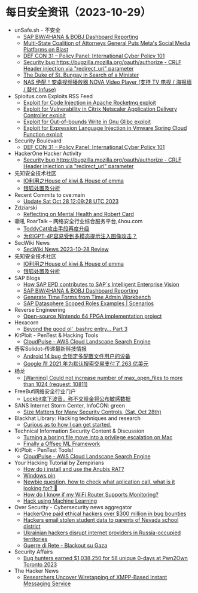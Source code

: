 # 每日安全资讯（2023-10-29）

- unSafe.sh - 不安全
  - [SAP BW/4HANA & BOBJ Dashboard Reporting](https://buaq.net/go-192760.html)
  - [Multi-State Coalition of Attorneys General Puts Meta's Social Media Platforms on Blast](https://buaq.net/go-192768.html)
  - [DEF CON 31 – Policy Panel: International Cyber Policy 101](https://buaq.net/go-192775.html)
  - [Security bug https://bugzilla.mozilla.org/oauth/authorize - CRLF Header injection via "redirect_uri" parameter](https://buaq.net/go-192757.html)
  - [The Duke of St. Bungay in Search of a Minister](https://buaq.net/go-192769.html)
  - [NAS 绝配！安卓视频播放器 NOVA Video Player (支持 TV 电视 / 海报墙 / 替代 Infuse)](https://buaq.net/go-192776.html)
- Sploitus.com Exploits RSS Feed
  - [Exploit for Code Injection in Apache Rocketmq exploit](https://sploitus.com/exploit?id=997F6BD5-8A6B-5FC4-B010-BD3E95E6BF75&utm_source=rss&utm_medium=rss)
  - [Exploit for Vulnerability in Citrix Netscaler Application Delivery Controller exploit](https://sploitus.com/exploit?id=7B95507C-B653-54C1-9230-04CB989ACD1A&utm_source=rss&utm_medium=rss)
  - [Exploit for Out-of-bounds Write in Gnu Glibc exploit](https://sploitus.com/exploit?id=BF4B712C-ADAD-5E36-ADED-0F179741F896&utm_source=rss&utm_medium=rss)
  - [Exploit for Expression Language Injection in Vmware Spring Cloud Function exploit](https://sploitus.com/exploit?id=9FAEDEC8-43AD-592A-A17C-BAF6F67FBF44&utm_source=rss&utm_medium=rss)
- Security Boulevard
  - [DEF CON 31 – Policy Panel: International Cyber Policy 101](https://securityboulevard.com/2023/10/def-con-31-policy-panel-international-cyber-policy-101/)
- HackerOne Hacker Activity
  - [Security bug https://bugzilla.mozilla.org/oauth/authorize - CRLF Header injection via "redirect_uri" parameter](https://hackerone.com/reports/2147132)
- 先知安全技术社区
  - [IO利用之House of kiwi & House of emma](https://xz.aliyun.com/t/12934)
  - [银狐处置及分析](https://xz.aliyun.com/t/12933)
- Recent Commits to cve:main
  - [Update Sat Oct 28 12:09:28 UTC 2023](https://github.com/trickest/cve/commit/0df41c2268070810d0b94895e5501550bcdef8d0)
- Zdziarski
  - [Reflecting on Mental Health and Robert Card](https://www.zdziarski.com/blog/?p=12428)
- 嘶吼 RoarTalk – 网络安全行业综合服务平台,4hou.com
  - [ToddyCat攻击手段再度升级](https://www.4hou.com/posts/lk96)
  - [为何GPT-4P容易受到多模态提示注入图像攻击？](https://www.4hou.com/posts/m0W0)
- SecWiki News
  - [SecWiki News 2023-10-28 Review](http://www.sec-wiki.com/?2023-10-28)
- 先知安全技术社区
  - [IO利用之House of kiwi & House of emma](https://xz.aliyun.com/t/12934)
  - [银狐处置及分析](https://xz.aliyun.com/t/12933)
- SAP Blogs
  - [How SAP EPD contributes to SAP`s Intelligent Enterprise Vision](https://blogs.sap.com/2023/10/28/how-sap-epd-contributes-to-saps-intelligent-enterprise-vision/)
  - [SAP BW/4HANA & BOBJ Dashboard Reporting](https://blogs.sap.com/2023/10/28/sap-bw-4hana-bobj-dashboard-reporting/)
  - [Generate Time Forms from Time Admin Workbench](https://blogs.sap.com/2023/10/28/generate-time-forms-from-time-admin-workbench/)
  - [SAP Datasphere Scoped Roles Examples | Scenarios](https://blogs.sap.com/2023/10/28/sap-datasphere-scoped-roles-examples-scenarios/)
- Reverse Engineering
  - [Open-source Nintendo 64 FPGA implementation project](https://www.reddit.com/r/ReverseEngineering/comments/17ibjxv/opensource_nintendo_64_fpga_implementation_project/)
- Hexacorn
  - [Beyond the good ol’ .bashrc entry… Part 3](https://www.hexacorn.com/blog/2023/10/28/beyond-the-good-ol-bashrc-entry-part-3/)
- KitPloit - PenTest & Hacking Tools
  - [CloudPulse - AWS Cloud Landscape Search Engine](http://www.kitploit.com/2023/10/cloudpulse-aws-cloud-landscape-search.html)
- 奇客Solidot–传递最新科技情报
  - [Android 14 bug 会锁定多配置文件用户的设备](https://www.solidot.org/story?sid=76470)
  - [Google 在 2021 年为默认搜索交易支付了 263 亿美元](https://www.solidot.org/story?sid=76469)
- 杨龙
  - [[Warning] Could not increase number of max_open_files to more than 1024 (request: 10811)](https://www.yanglong.pro/warning-could-not-increase-number-of-max_open_files-to-more-than-1024-request-10811/)
- FreeBuf网络安全行业门户
  - [Lockbit拿下波音，称不交赎金将公布敏感数据](https://www.freebuf.com/news/382167.html)
- SANS Internet Storm Center, InfoCON: green
  - [Size Matters for Many Security Controls, (Sat, Oct 28th)](https://isc.sans.edu/diary/rss/30352)
- Blackhat Library: Hacking techniques and research
  - [Curious as to how I can get started.](https://www.reddit.com/r/blackhat/comments/17i8gpi/curious_as_to_how_i_can_get_started/)
- Technical Information Security Content & Discussion
  - [Turning a boring file move into a privilege escalation on Mac](https://www.reddit.com/r/netsec/comments/17ibj2e/turning_a_boring_file_move_into_a_privilege/)
  - [Finally a Offsec ML Framework](https://www.reddit.com/r/netsec/comments/17ietm0/finally_a_offsec_ml_framework/)
- KitPloit - PenTest Tools!
  - [CloudPulse - AWS Cloud Landscape Search Engine](http://www.kitploit.com/2023/10/cloudpulse-aws-cloud-landscape-search.html)
- Your Hacking Tutorial by Zempirians
  - [How do i install and use the Anubis RAT?](https://www.reddit.com/r/HowToHack/comments/17iie0x/how_do_i_install_and_use_the_anubis_rat/)
  - [Windows pin](https://www.reddit.com/r/HowToHack/comments/17i89jb/windows_pin/)
  - [Newbie question, how to check what aplication call, what is it looking for? 🤔](https://www.reddit.com/r/HowToHack/comments/17ijcyy/newbie_question_how_to_check_what_aplication_call/)
  - [How do I know if my WiFi Router Supports Monitoring?](https://www.reddit.com/r/HowToHack/comments/17i9fzp/how_do_i_know_if_my_wifi_router_supports/)
  - [Hack using Machine Learning](https://www.reddit.com/r/HowToHack/comments/17iafdh/hack_using_machine_learning/)
- Over Security - Cybersecurity news aggregator
  - [HackerOne paid ethical hackers over $300 million in bug bounties](https://www.bleepingcomputer.com/news/security/hackerone-paid-ethical-hackers-over-300-million-in-bug-bounties/)
  - [Hackers email stolen student data to parents of Nevada school district](https://www.bleepingcomputer.com/news/security/hackers-email-stolen-student-data-to-parents-of-nevada-school-district/)
  - [Ukrainian hackers disrupt internet providers in Russia-occupied territories](https://therecord.media/ukranian-hackers-disrupt-internet-providers-crimea)
  - [Guerre di Rete - Blackout su Gaza](https://guerredirete.substack.com/p/guerre-di-rete-blackout-su-gaza)
- Security Affairs
  - [Bug hunters earned $1,038,250 for 58 unique 0-days at Pwn2Own Toronto 2023](https://securityaffairs.com/153169/hacking/pwn2own-toronto-2023-ended.html)
- The Hacker News
  - [Researchers Uncover Wiretapping of XMPP-Based Instant Messaging Service](https://thehackernews.com/2023/10/researchers-uncover-wiretapping-of-xmpp.html)
